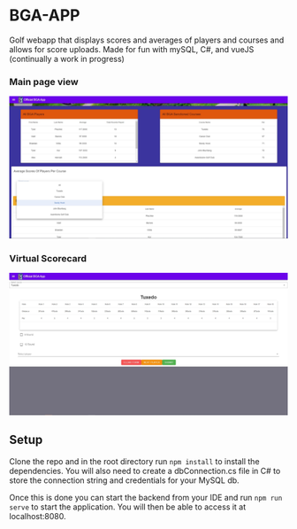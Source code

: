 # BGA-APP
Golf webapp that displays scores and averages of players and courses and allows for score uploads. Made for fun with mySQL, C#, and vueJS (continually a work in progress)

### Main page view
![Alt text](/bga-app/src/assets/screenshot1.jpg?raw=true "Optional Title")

### Virtual Scorecard
![Alt text](/bga-app/src/assets/screenshot2.jpg?raw=true "Optional Title")

## Setup

Clone the repo and in the root directory run ``` npm install ``` to install the dependencies. You will also need to create a dbConnection.cs file in C# to store the connection string and credentials for your MySQL db.

Once this is done you can start the backend from your IDE and run ```npm run serve``` to start the application. You will then be able to access it at localhost:8080.
